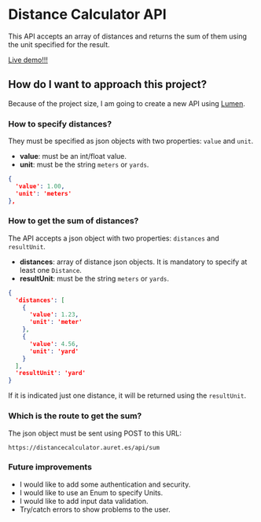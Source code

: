 # Distance Calculator API

This API accepts an array of distances and returns the sum of them using the unit specified for the result.

[Live demo!!!](https://distancecalculator.auret.es/api/sum)

## How do I want to approach this project?

Because of the project size, I am going to create a new API using [Lumen](https://lumen.laravel.com/).

### How to specify distances?

They must be specified as json objects with two properties: `value` and `unit`.

- **value**: must be an int/float value.
- **unit**: must be the string `meters` or `yards`.

```json
{
  'value': 1.00,
  'unit': 'meters'
},
```

### How to get the sum of distances?

The API accepts a json object with two properties: `distances` and `resultUnit`.

- **distances**: array of distance json objects. It is mandatory to specify at least one `Distance`.
- **resultUnit**: must be the string `meters` or `yards`.

```json
{
  'distances': [
    {
      'value': 1.23,
      'unit': 'meter'
    },
    {
      'value': 4.56,
      'unit': 'yard'
    }
  ],
  'resultUnit': 'yard'
}
```

If it is indicated just one distance, it will be returned using the `resultUnit`.

### Which is the route to get the sum?

The json object must be sent using POST to this URL:

```
https://distancecalculator.auret.es/api/sum
```

### Future improvements

- I would like to add some authentication and security.
- I would like to use an Enum to specify Units.
- I would like to add input data validation.
- Try/catch errors to show problems to the user.


